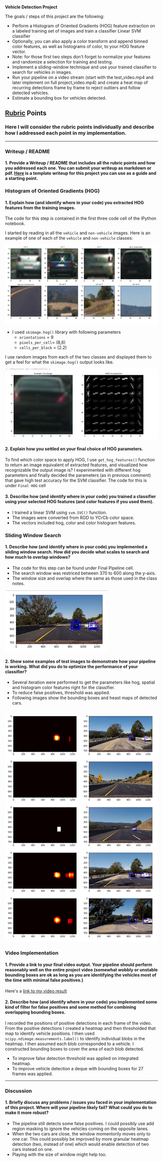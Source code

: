 
**Vehicle Detection Project**

The goals / steps of this project are the following:

* Perform a Histogram of Oriented Gradients (HOG) feature extraction on a labeled training set of images and train a classifier Linear SVM classifier
* Optionally, you can also apply a color transform and append binned color features, as well as histograms of color, to your HOG feature vector. 
* Note: for those first two steps don't forget to normalize your features and randomize a selection for training and testing.
* Implement a sliding-window technique and use your trained classifier to search for vehicles in images.
* Run your pipeline on a video stream (start with the test_video.mp4 and later implement on full project_video.mp4) and create a heat map of recurring detections frame by frame to reject outliers and follow detected vehicles.
* Estimate a bounding box for vehicles detected.

[//]: # (Image References)
[image1]: ./examples/car_not_car.png
[image2]: ./examples/HOG_example.png
[image3]: ./examples/sliding_windows.png
[image4]: ./examples/sliding_window.png
[image5]: ./examples/bboxes_and_heat.png
[image6]: ./examples/labels_map.png
[image7]: ./examples/output_bboxes.png
[video1]: ./project_video.mp4

## [Rubric](https://review.udacity.com/#!/rubrics/513/view) Points
### Here I will consider the rubric points individually and describe how I addressed each point in my implementation.  

---
### Writeup / README

#### 1. Provide a Writeup / README that includes all the rubric points and how you addressed each one.  You can submit your writeup as markdown or pdf.  [Here](https://github.com/udacity/CarND-Vehicle-Detection/blob/master/writeup_template.md) is a template writeup for this project you can use as a guide and a starting point.  

### Histogram of Oriented Gradients (HOG)

#### 1. Explain how (and identify where in your code) you extracted HOG features from the training images.

The code for this step is contained in the first three code cell of the IPython notebook.

I started by reading in all the `vehicle` and `non-vehicle` images.  Here is an example of one of each of the `vehicle` and `non-vehicle` classes:

![alt text][image1]

- I used `skimage.hog()` library with following parameters
    - `orientations` = 9
    - `pixels_per_cell`= (8,8)
    - `cells_per_block` = (2.2)

I use random images from each of the two classes and displayed them to get a feel for what the `skimage.hog()` output looks like.

![alt text][image2]

#### 2. Explain how you settled on your final choice of HOG parameters.

To find which color space to apply HOG, I use `get_hog_features()` function to return an image equivalent of extracted features, and visualized how recognizable the output image is? I experimented with different hog parameters and finally decided the parameters (as in previous comment) that gave high test accuracy for the SVM classifier.
The code for this is under `Final HOG` cell

#### 3. Describe how (and identify where in your code) you trained a classifier using your selected HOG features (and color features if you used them).

- I trained a linear SVM using `svm.SVC()` function. 
- The images were converted from RGD to YCrCb color space.
- The vectors included hog, color and color histogram features. 

### Sliding Window Search

#### 1. Describe how (and identify where in your code) you implemented a sliding window search.  How did you decide what scales to search and how much to overlap windows?

- The code for this step can be found under Final Pipeline cell.
- The search window was restriced between 370 to 600 along the y-axis. 
- The window size and overlap where the same as those used in the class notes.

![alt text][image3]

#### 2. Show some examples of test images to demonstrate how your pipeline is working.  What did you do to optimize the performance of your classifier?

- Several iteration were performed to get the parameters like hog, spatial and histogram color features right for the classifier. 
- To reduce false positives, threshold was applied. 
- Following images show the bounding boxes and heast maps of detected cars.

![alt text][image4]
---

### Video Implementation

#### 1. Provide a link to your final video output.  Your pipeline should perform reasonably well on the entire project video (somewhat wobbly or unstable bounding boxes are ok as long as you are identifying the vehicles most of the time with minimal false positives.)
Here's a [link to my video result](./project_video_output.mp4)


#### 2. Describe how (and identify where in your code) you implemented some kind of filter for false positives and some method for combining overlapping bounding boxes.

I recorded the positions of positive detections in each frame of the video.  From the positive detections I created a heatmap and then thresholded that map to identify vehicle positions.  I then used `scipy.ndimage.measurements.label()` to identify individual blobs in the heatmap.  I then assumed each blob corresponded to a vehicle.  I constructed bounding boxes to cover the area of each blob detected.  

- To improve false detection threshold was applied on integrated heatmap.
- To improve vehicle detection a deque with bounding boxes for 27 frames was applied.

---

### Discussion

#### 1. Briefly discuss any problems / issues you faced in your implementation of this project.  Where will your pipeline likely fail?  What could you do to make it more robust?

- The pipeline still detects some false positives. I could possibly use add region masking to ignore the vehicles coming on the opposite lanes.
- When the two cars are close, the window momentorily moves only to one car. This could possibly be improved by more granular heatmap detection (two, instead of one) which would enable detection of two cars instead on one. 
- Playing with the size of window might help too.




